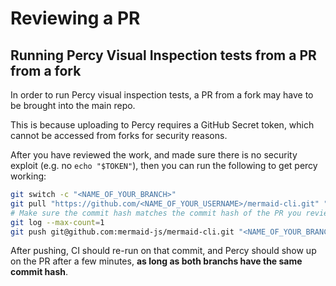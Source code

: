 # Reviewing a PR

## Running Percy Visual Inspection tests from a PR from a fork

In order to run Percy visual inspection tests, a PR from a fork may have to
be brought into the main repo.

This is because uploading to Percy requires a GitHub Secret token, which cannot
be accessed from forks for security reasons.

After you have reviewed the work, and made sure there is no security exploit
(e.g. no `echo "$TOKEN"`), then you can run the following to get percy working:

```bash
git switch -c "<NAME_OF_YOUR_BRANCH>"
git pull "https://github.com/<NAME_OF_YOUR_USERNAME>/mermaid-cli.git" "<NAME_OF_YOUR_BRANCH>"
# Make sure the commit hash matches the commit hash of the PR you reviewed
git log --max-count=1
git push git@github.com:mermaid-js/mermaid-cli.git "<NAME_OF_YOUR_BRANCH>"
```

After pushing, CI should re-run on that commit, and Percy should show up on the
PR after a few minutes, **as long as both branchs have the same commit hash**.
